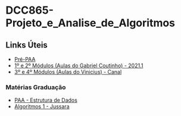 # DCC865-Projeto_e_Analise_de_Algoritmos

## Links Úteis

- [Pré-PAA][LinkPréPAA]
- [1º e 2º Módulos (Aulas do Gabriel Coutinho) - 2021.1][LinkGabrielCoutinho]
- [3º e 4º Módulos (Aulas do Vinicius) - Canal][LinkVinicius]
  <!-- - Classes de grafos 2023.2: vídeos extras -->
  <!-- - Projeto e Análise de Algoritmos 2020.2 - Módulo 3: Paradigmas de desenvolvimento de algoritmos -->

<!-- [Link]: https://youtube.com/playlist?list=PLFPppTfkqbfVQw7OOKhZ3RkQgVG28njTx -->
<!-- [LinkGrafos2023.2Extras]: https://youtube.com/playlist?list=PLFPppTfkqbfU0esC0ySLLdevOg6d2tT1o -->

### Matérias Graduação

- [PAA - Estrutura de Dados][LinkEstruturaDeDados]
- [Algoritmos 1 - Jussara][LinkAlgoritmos1Jussara]

<!-- LINKS -->

[LinkPréPAA]: <2024.2\pré-PAA – Gabriel Coutinho.pdf>

[LinkGabrielCoutinho]: https://www.youtube.com/playlist?list=PLOEEGO60ewE4fxFTdd_1p1lSY9lPzItOV
[LinkVinicius]: https://youtube.com/channel/UCBAlRvvRj_R7PYhMLVLyXCA
[LinkEstruturaDeDados]: https://youtube.com/playlist?list=PLuHVLII97zP8u0o56JZkr_b1RYxffr4Tn
[LinkAlgoritmos1Jussara]: https://youtube.com/playlist?list=PLuHVLII97zP-HED3V_KRe2NHvpcAZ21lS
